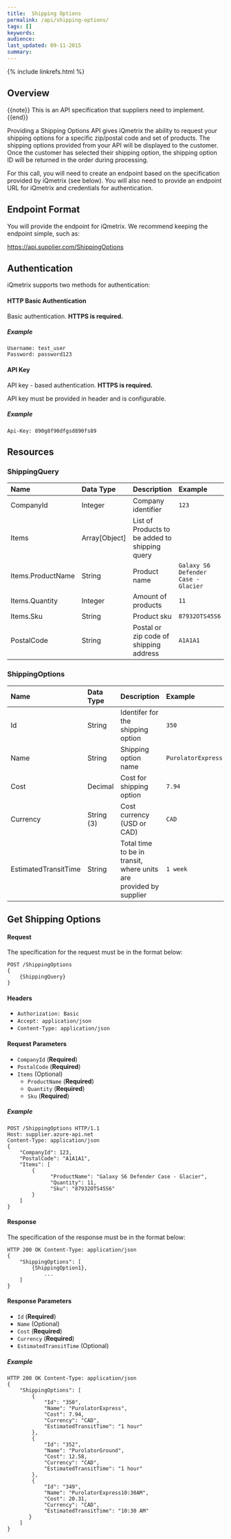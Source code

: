 ```yaml
---
title:  Shipping Options
permalink: /api/shipping-options/
tags: []
keywords: 
audience: 
last_updated: 09-11-2015
summary: 
---
```


{% include linkrefs.html %}

## Overview

{{note}} This is an API specification that suppliers need to implement. {{end}}

Providing a Shipping Options API gives iQmetrix the ability to request your shipping options for a specific zip/postal code and set of products. The shipping options provided from your API will be displayed to the customer. Once the customer has selected their shipping option, the shipping option ID will be returned in the order during processing.

For this call, you will need to create an endpoint based on the specification provided by iQmetrix (see below). You will also need to provide an endpoint URL for iQmetrix and credentials for authentication.

<!-- For a swagger (yaml) reference, download the file here: (insert file link here). 

Copy the contents of the yaml file and paste into Swagger Editor: http://editor.swagger.io/

-->

## Endpoint Format

You will provide the endpoint for iQmetrix. We recommend keeping the endpoint simple, such as:

https://api.supplier.com/ShippingOptions

## Authentication

iQmetrix supports two methods for authentication:

#### HTTP Basic Authentication

Basic authentication. <strong>HTTPS is required.</strong>


##### Example

    Username: test_user
    Password: password123

#### API Key

API key - based authentication. <strong>HTTPS is required.</strong>

API key must be provided in header and is configurable.

##### Example

    Api-Key: 890g8f90dfgsd890fs89
    

## Resources

### ShippingQuery

| Name | Data Type | Description | Example |
|:-----|:---------|:------------|:--------|
| CompanyId | Integer | Company identifier | `123` |
| Items | Array[Object] | List of Products to be added to shipping query |  |
| Items.ProductName | String | Product name | `Galaxy S6 Defender Case - Glacier` |
| Items.Quantity | Integer | Amount of products | `11` |
| Items.Sku | String | Product sku | `87932OTS45S6` |
| PostalCode | String | Postal or zip code of shipping address | `A1A1A1` |

### ShippingOptions

| Name | Data Type | Description | Example |
|:-----|:---------|:------------|:--------|
| Id | String | Identifer for the shipping option | `350` |
| Name | String | Shipping option name | `PurolatorExpress` |
| Cost | Decimal | Cost for shipping option | `7.94` |
| Currency | String (3) | Cost currency (USD or CAD) | `CAD` |
| EstimatedTransitTime | String | Total time to be in transit, where units are provided by supplier | `1 week` |


## Get Shipping Options

#### Request

The specification for the request must be in the format below:

    POST /ShippingOptions
    {
        {ShippingQuery}
    }
    
#### Headers

* `Authorization: Basic` 
* `Accept: application/json`
* `Content-Type: application/json`

#### Request Parameters

* `CompanyId` (**Required**)
* `PostalCode` (**Required**)
* `Items` (Optional)
    * `ProductName` (**Required**)
    * `Quantity` (**Required**)
    * `Sku` (**Required**)

##### Example

    POST /ShippingOptions HTTP/1.1
    Host: supplier.azure-api.net
    Content-Type: application/json
    {
        "CompanyId": 123,
        "PostalCode": "A1A1A1",
        "Items": [
            {
                  "ProductName": "Galaxy S6 Defender Case - Glacier",
                  "Quantity": 11,
                  "Sku": "87932OTS45S6"
            }
        ]
    }

#### Response

The specification of the response must be in the format below:

    HTTP 200 OK Content-Type: application/json
    {
        "ShippingOptions": [
            {ShippingOption1},
                ...
        ]
    }

#### Response Parameters

* `Id` (**Required**)
* `Name` (Optional)
* `Cost` (**Required**)
* `Currency` (**Required**)
* `EstimatedTransitTime` (Optional)

##### Example

    HTTP 200 OK Content-Type: application/json
    {
        "ShippingOptions": [
            {
                "Id": "350",
                "Name": "PurolatorExpress",
                "Cost": 7.94,
                "Currency": "CAD",
                "EstimatedTransitTime": "1 hour"
            },
            {
                "Id": "352",
                "Name": "PurolatorGround",
                "Cost": 12.58,
                "Currency": "CAD",
                "EstimatedTransitTime": "1 hour"
            },
            {
                "Id": "349",
                "Name": "PurolatorExpress10:30AM",
                "Cost": 20.31,
                "Currency": "CAD",
                "EstimatedTransitTime": "10:30 AM"
           }
        ]
    }

